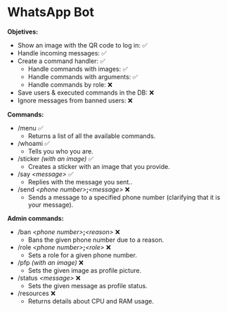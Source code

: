 # WhatsApp Bot

**Objetives:**

-   Show an image with the QR code to log in: ✅
-   Handle incoming messages: ✅
-   Create a command handler: ✅
    -   Handle commands with images: ✅
    -   Handle commands with arguments: ✅
    -   Handle commands by role: ❌
-   Save users & executed commands in the DB: ❌
-   Ignore messages from banned users: ❌

**Commands:**

-   /menu ✅
    -   Returns a list of all the available commands.
-   /whoami ✅
    -   Tells you who you are.
-   /sticker _(with an image)_ ✅
    -   Creates a sticker with an image that you provide.
-   /say _\<message>_ ✅
    -   Replies with the message you sent..
-   /send _\<phone number>_**;**_\<message>_ ❌
    -   Sends a message to a specified phone number (clarifying that it is your message).

**Admin commands:**

-   /ban _\<phone number>_**;**_\<reason>_ ❌
    -   Bans the given phone number due to a reason.
-   /role _\<phone number>_**;**_\<role>_ ❌
    -   Sets a role for a given phone number.
-   /pfp _(with an image)_ ❌
    -   Sets the given image as profile picture.
-   /status _\<message>_ ❌
    -   Sets the given message as profile status.
-   /resources ❌
    -   Returns details about CPU and RAM usage.
